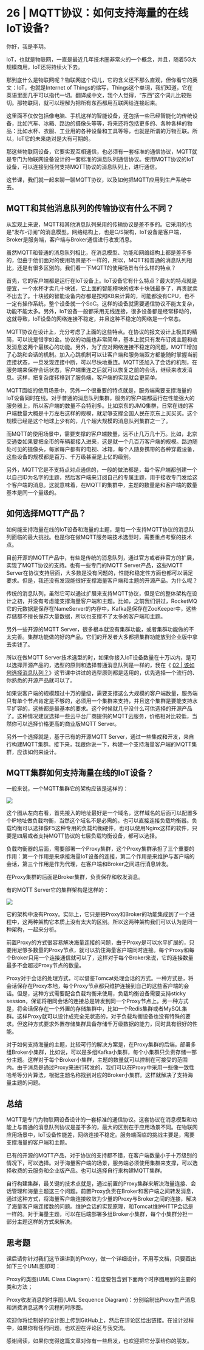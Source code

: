 # 26 | MQTT协议：如何支持海量的在线IoT设备?
你好，我是李玥。

IoT，也就是物联网，一直是最近几年技术圈非常火的一个概念，并且，随着5G大规模商用，IoT还将持续火下去。

那到底什么是物联网呢？物联网这个词儿，它的含义还不那么直观，但你看它的英文：IoT，也就是Internet of Things的缩写，Things这个单词，我们知道，它在英语里面几乎可以指代一切。翻译成中文，我个人觉得，“东西”这个词儿比较贴切。那物联网，就可以理解为把所有东西都用互联网给连接起来。

这里面不仅仅包括像电脑、手机这样的智能设备，还包括一些已经智能化的传统设备，比如汽车、冰箱、路边的摄像头等等，将来还将包括更多的、各种各样的物品：比如水杯、衣服、工业用的各种设备和工具等等，也就是所谓的万物互联。所以，IoT它的未来绝对是大有可期的。

那这些物联网设备，它要实现互相通信，也必须有一套标准的通信协议，MQTT就是专门为物联网设备设计的一套标准的消息队列通信协议。使用MQTT协议的IoT设备，可以连接到任何支持MQTT协议的消息队列上，进行通信。

这节课，我们就一起来聊一聊MQTT协议，以及如何把MQTT应用到生产系统中去。

## MQTT和其他消息队列的传输协议有什么不同？

从宏观上来说，MQTT和其他消息队列采用的传输协议是差不多的。它采用的也是“发布-订阅”的消息模型。网络结构上，也是C/S架构，IoT设备是客户端，Broker是服务端，客户端与Broker通信进行收发消息。

虽然MQTT和普通的消息队列相比，在消息模型、功能和网络结构上都是差不多的，但由于他们面对的使用场景是不一样的，所以，MQTT和普通的消息队列相比，还是有很多区别的。我们看一下MQTT的使用场景有什么样的特点？

首先，它的客户端都是运行在IoT设备上。IoT设备它有什么特点？最大的特点就是便宜，一个水杯才卖几十块钱，它上面的智能模块的成本十块钱最多了，再贵就卖不出去了。十块钱的智能设备内存都是按照KB来计算的，可能都没有CPU，也不一定有操作系统，整个设备就一个SoC。这样的设备就需要通信协议不能太复杂，功能不能太多。另外，IoT设备一般都采用无线连接，很多设备都是经常移动的，这就导致，IoT设备的网络连接不稳定，并且这种不稳定的网络是一个常态。

MQTT协议在设计上，充分考虑了上面的这些特点。在协议的报文设计上极其的精简，可以说是惜字如金。协议的功能也非常简单，基本上就只有发布订阅主题和收发消息这两个最核心的功能。另外，为了应对网络连接不稳定的问题，MQTT增加了心跳和会话的机制。加入心跳机制可以让客户端和服务端双方都能随时掌握当前连接状态，一旦发现连接中断，可以尽快地重连。MQTT还加入了会话的机制，在服务端来保存会话状态，客户端重连之后就可以恢复之前的会话，继续来收发消息。这样，把复杂度转移到了服务端，客户端的实现就会更简单。

MQTT面临的使用场景中，另外一个很重要的特点就是，服务端需要支撑海量的IoT设备同时在线。对于普通的消息队列集群，服务的客户端都运行在性能强大的服务器上，所以客户端的数量不会特别多。比如京东的JMQ集群，日常在线的客户端数量大概是十万左右这样的规模，就足够支撑全国人民在京东上买买买。这个规模已经是这个地球上少有的，几个超大规模的消息队列集群之一了。

而MQTT的使用场景中，需要支撑的客户端数量，远不止几万几十万。比如，北京交通委如果要把全市的车辆都接入进来，这是就一个几百万客户端的规模。路边随处可见的摄像头，每家每户都有的电视、冰箱，每个人随身携带的各种穿戴设备，这些设备的规模都是百万、千万级甚至是上亿的级别。

另外，MQTT它是不支持点对点通信的，一般的做法都是，每个客户端都创建一个以自己ID为名字的主题，然后客户端来订阅自己的专属主题，用于接收专门发给这个客户端的消息。这就意味着，在MQTT的集群中，主题的数量是和客户端的数量基本是同一个量级的。

## 如何选择MQTT产品？

如何能支持海量在线的IoT设备和海量的主题，是每一个支持MQTT协议的消息队列面临的最大挑战。也是你在做MQTT服务端技术选型时，需要重点考察的技术点。

目前开源的MQTT产品中，有些是传统的消息队列，通过官方或者非官方的扩展，实现了MQTT协议的支持。也有一些专门的MQTT Server产品，这些MQTT Server在协议支持层面，大多数是没有问题的，性能和稳定性方面也都可以满足要求。但是，我还没有发现能很好支撑海量客户端和主题的开源产品。为什么呢？

传统的消息队列，虽然它可以通过扩展来支持MQTT协议，但是它的整体架构在设计之初，并没有考虑能支撑海量客户端和主题。比如，之前我们讲过，RocketMQ它的元数据是保存在NameServer的内存中，Kafka是保存在ZooKeeper中，这些存储都不擅长保存大量数据，所以也支撑不了太多的客户端和主题。

另外一些开源的MQTT Server，很多根本就没有集群功能，或者集群功能做的不太完善。集群功能做的好的产品，它们的开发者大多都把集群功能放到企业版中拿去卖钱了。

所以在做MQTT Server技术选型的时，如果你接入IoT设备数量在十万以内，是可以选择开源产品的，选型的原则和选择普通消息队列是一样的，我在《 [02 \| 该如何选择消息队列？](https://time.geekbang.org/column/article/109750)》这节课中讲过的选型原则都是适用的，优先选择一个流行的、你熟悉的开源产品就可以了。

如果说客户端的规模超过十万的量级，需要支撑这么大规模的客户端数量，服务端只有单个节点肯定是不够的，必须用一个集群来支持，并且这个集群是要能支持水平扩容的，这些都是最基本的要求。这个时候就几乎没什么可供选择的开源产品了。这种情况建议选择一些云平台厂商提供的MQTT云服务，价格相对比较低，当然你可以选择价格更高的商业版MQTT Server。

另外一个选择就是，基于已有的开源MQTT Server，通过一些集成和开发，来自行构建MQTT集群。接下来，我跟你说一下，构建一个支持海量客户端的MQTT集群，应该如何来设计。

## MQTT集群如何支持海量在线的IoT设备？

一般来说，一个MQTT集群它的架构应该是这样的：

![](images/139968/deae9d8d95484a2d2499a47beeaebbf1.jpg)

这个图从左向右看，首先接入的地址最好是一个域名，这样域名的后面可以配置多个IP地址做负载均衡，当然这个域名不是必需的。也可以直接连接负载均衡器。负载均衡可以选择像F5这种专用的负载均衡硬件，也可以使用Nginx这样的软件，只要是四层或者支持MQTT协议的七层负载均衡设备，都可以选择。

负载均衡器的后面，需要部署一个Proxy集群，这个Proxy集群承担了三个重要的作用：第一个作用是来承接海量IoT设备的连接，第二个作用是来维护与客户端的会话，第三个作用是作为代理，在客户端和Broker之间进行消息转发。

在Proxy集群的后面是Broker集群，负责保存和收发消息。

有的MQTT Server它的集群架构是这样的：

![](images/139968/6a8fdaed5ba598a734691aa725e03bef.jpg)

它的架构中没有Proxy。实际上，它只是把Proxy和Broker的功能集成到了一个进程中，这两种架构它本质上没有太大的区别。所以这两种架构我们可以认为是同一种架构，一起来分析。

前置Proxy的方式很容易解决海量连接的问题，由于Proxy是可以水平扩展的，只要用足够多数量的Proxy节点，就可以抗住海量客户端同时连接。每个Proxy和每个Broker只用一个连接通信就可以了，这样对于每个Broker来说，它的连接数量最多不会超过Proxy节点的数量。

Proxy对于会话的处理方式，可以借鉴Tomcat处理会话的方式。一种方式是，将会话保存在Proxy本地，每个Proxy节点都只维护连接到自己的这些客户端的会话。但是，这种方式需要配合负载均衡来使用，负载均衡设备需要支持sticky session，保证将相同会话的连接总是转发到同一个Proxy节点上。另一种方式是，将会话保存在一个外置的存储集群中，比如一个Redis集群或者MySQL集群。这样Proxy就可以设计成完全无状态的，对于负载均衡设备也没有特殊的要求。但这种方式要求外置存储集群具备存储千万级数据的能力，同时具有很好的性能。

对于如何支持海量的主题，比较可行的解决方案是，在Proxy集群的后端，部署多组Broker小集群，比如说，可以是多组Kafka小集群，每个小集群只负责存储一部分主题。这样对于每个Broker小集群，主题的数量就可以控制在可接受的范围内。由于消息是通过Proxy来进行转发的，我们可以在Proxy中采用一些像一致性哈希等分片算法，根据主题名称找到对应的Broker小集群。这样就解决了支持海量主题的问题。

## 总结

MQTT是专门为物联网设备设计的一套标准的通信协议。这套协议在消息模型和功能上与普通的消息队列协议是差不多的，最大的区别在于应用场景不同。在物联网应用场景中，IoT设备性能差，网络连接不稳定。服务端面临的挑战主要是，需要支撑海量的客户端和主题。

已有的开源的MQTT产品，对于协议的支持都不错，在客户端数量小于十万级别的情况下，可以选择。对于海量客户端的场景，服务端必须使用集群来支撑，可以选择收费的云服务和企业版产品。也可以选择自行来构建MQTT集群。

自行构建集群，最关键的技术点就是，通过前置的Proxy集群来解决海量连接、会话管理和海量主题这三个问题。前置Proxy负责在Broker和客户端之间转发消息，通过这种方式，将海量客户端连接收敛为少量的Proxy与Broker之间的连接，解决了海量客户端连接数的问题。维护会话的实现原理，和Tomcat维护HTTP会话是一样的。对于海量主题，可以在后端部署多组Broker小集群，每个小集群分担一部分主题这样的方式来解决。

## 思考题

课后请你针对我们这节课讲到的Proxy，做一个详细设计，不用写文档，只要画出如下三个UML图即可：

Proxy的类图(UML Class Diagram)：粒度要包含到下面两个时序图用到的主要的类和方法；

Proxy收发消息的时序图(UML Sequence Diagram)：分别绘制出Proxy生产消息和消费消息这两个流程的时序图。

欢迎你将绘制好的设计图上传到GitHub上，然后在评论区给出链接。在设计过程中，如果你有任何问题，也欢迎在评论区与我交流。

感谢阅读，如果你觉得这篇文章对你有一些启发，也欢迎把它分享给你的朋友。